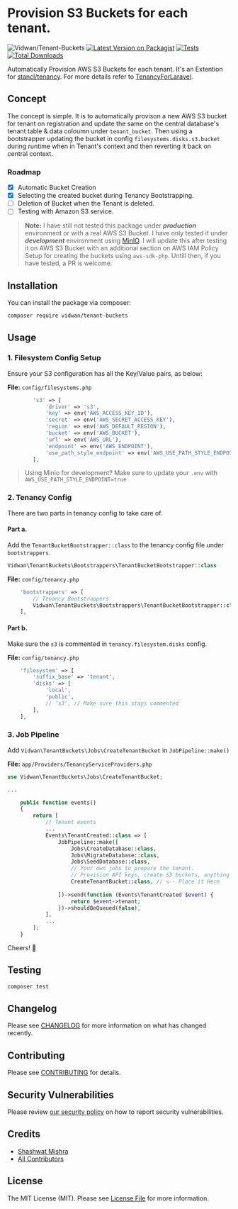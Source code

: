 # Provision S3 Buckets for each tenant.
![Vidwan/Tenant-Buckets](https://banners.beyondco.de/Tenant%20Buckets.png?theme=dark&packageManager=composer+require&packageName=vidwan%2Ftenant-buckets&pattern=circuitBoard&style=style_1&description=Provision+S3+Buckets+for+tenants.&md=1&showWatermark=0&fontSize=100px&images=collection)
[![Latest Version on Packagist](https://img.shields.io/packagist/v/vidwan/tenant-buckets.svg?style=flat-square)](https://packagist.org/packages/vidwan/tenant-buckets)
[![Tests](https://github.com/vidwanco/tenant-buckets/actions/workflows/run-tests.yml/badge.svg?branch=main)](https://github.com/vidwanco/tenant-buckets/actions/workflows/run-tests.yml)
[![Total Downloads](https://img.shields.io/packagist/dt/vidwan/tenant-buckets.svg?style=flat-square)](https://packagist.org/packages/vidwan/tenant-buckets)

Automatically Provision AWS S3 Buckets for each tenant. It's an Extention for [stancl/tenancy](https://github.com/stancl/tenancy). For more details refer to [TenancyForLaravel](https://tenancyforlaravel.com/).

## Concept

The concept is simple. It is to automatically provison a new AWS S3 bucket for tenant on registration and update the same on the central database's tenant table & data coloumn under `tenant_bucket`.
Then using a bootstrapper updating the bucket in config `filesystems.disks.s3.bucket` during runtime when in Tenant's context and then reverting it back on central context.

### Roadmap

- [x] Automatic Bucket Creation
- [x] Selecting the created bucket during Tenancy Bootstrapping.
- [ ] Deletion of Bucket when the Tenant is deleted.
- [ ] Testing with Amazon S3 service.

> **Note:** I have still not tested this package under ***production*** environment or with a real AWS S3 Bucket. I have only tested it under ***development*** environment using [MinIO](https://min.io/). I will update this after testing it on AWS S3 Bucket with an additional section on AWS IAM Policy Setup for creating the buckets using `aws-sdk-php`. Untill then, if you have tested, a PR is welcome.

## Installation

You can install the package via composer:

```bash
composer require vidwan/tenant-buckets
```

## Usage

### 1. Filesystem Config Setup

Ensure your S3 configuration has all the Key/Value pairs, as below:

**File:** `config/filesystems.php` 
```php
        's3' => [
            'driver' => 's3',
            'key' => env('AWS_ACCESS_KEY_ID'),
            'secret' => env('AWS_SECRET_ACCESS_KEY'),
            'region' => env('AWS_DEFAULT_REGION'),
            'bucket' => env('AWS_BUCKET'),
            'url' => env('AWS_URL'),
            'endpoint' => env('AWS_ENDPOINT'),
            'use_path_style_endpoint' => env('AWS_USE_PATH_STYLE_ENDPOINT', false),
        ],

```
> Using Minio for development? Make sure to update your `.env` with `AWS_USE_PATH_STYLE_ENDPOINT=true`

### 2. Tenancy Config

There are two parts in tenancy config to take care of.
#### Part **a**.

Add the `TenantBucketBootstrapper::class` to the tenancy config file under `bootstrappers`.

```php
Vidwan\TenantBuckets\Bootstrappers\TenantBucketBootstrapper::class
```

**File:** `config/tenancy.php`
```php
    'bootstrappers' => [
        // Tenancy Bootstrappers
        Vidwan\TenantBuckets\Bootstrappers\TenantBucketBootstrapper::class,
    ],
```

#### Part **b**.

Make sure the `s3` is commented in `tenancy.filesystem.disks` config.

**File:** `config/tenancy.php`
```php
    'filesystem' => [
        'suffix_base' => 'tenant',
        'disks' => [
            'local',
            'public',
            // 's3', // Make sure this stays commented
        ],
    ],
```

### 3. Job Pipeline

Add `Vidwan\TenantBuckets\Jobs\CreateTenantBucket` in `JobPipeline::make()`

**File:** `app/Providers/TenancyServiceProviders.php`
```php
use Vidwan\TenantBuckets\Jobs\CreateTenantBucket;

...

    public function events()
    {
        return [
            // Tenant events
            ...
            Events\TenantCreated::class => [
                JobPipeline::make([
                    Jobs\CreateDatabase::class,
                    Jobs\MigrateDatabase::class,
                    Jobs\SeedDatabase::class,
                    // Your own jobs to prepare the tenant.
                    // Provision API keys, create S3 buckets, anything you want!
                    CreateTenantBucket::class, // <-- Place it Here
					
                ])->send(function (Events\TenantCreated $event) {
                    return $event->tenant;
                })->shouldBeQueued(false),
            ],
            ...
        ];
    }
```

Cheers! 🥳
## Testing

```bash
composer test
```

## Changelog

Please see [CHANGELOG](CHANGELOG.md) for more information on what has changed recently.

## Contributing

Please see [CONTRIBUTING](.github/CONTRIBUTING.md) for details.

## Security Vulnerabilities

Please review [our security policy](../../security/policy) on how to report security vulnerabilities.

## Credits

- [Shashwat Mishra](https://github.com/secrethash)
- [All Contributors](../../contributors)

## License

The MIT License (MIT). Please see [License File](LICENSE.md) for more information.
